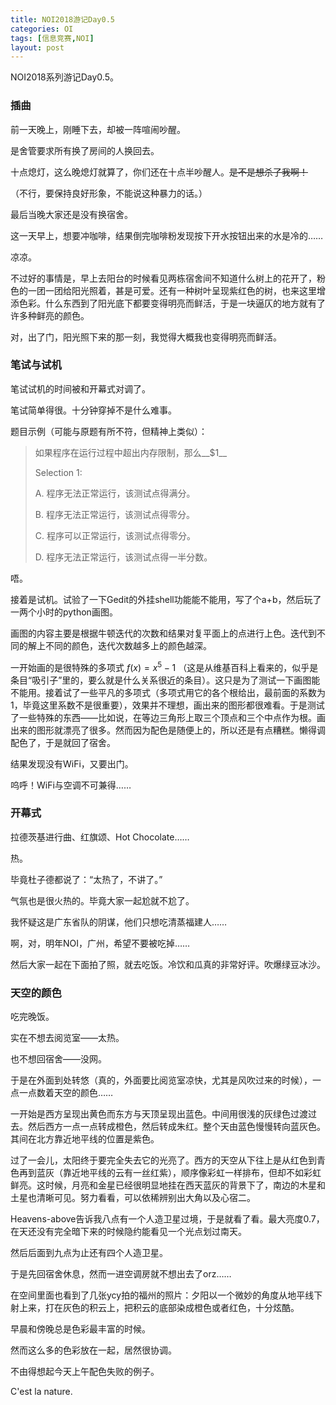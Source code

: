 ```yaml
---
title: NOI2018游记Day0.5
categories: OI
tags: [信息竞赛,NOI]
layout: post
---
```


NOI2018系列游记Day0.5。

### 插曲

前一天晚上，刚睡下去，却被一阵喧闹吵醒。

是舍管要求所有换了房间的人换回去。

十点熄灯，这么晚熄灯就算了，你们还在十点半吵醒人。<del>是不是想杀了我啊！</del>

（不行，要保持良好形象，不能说这种暴力的话。）

最后当晚大家还是没有换宿舍。

这一天早上，想要冲咖啡，结果倒完咖啡粉发现按下开水按钮出来的水是冷的……

凉凉。

不过好的事情是，早上去阳台的时候看见两栋宿舍间不知道什么树上的花开了，粉色的一团一团给阳光照着，甚是可爱。还有一种树叶呈现紫红色的树，也来这里增添色彩。什么东西到了阳光底下都要变得明亮而鲜活，于是一块逼仄的地方就有了许多种鲜亮的颜色。

对，出了门，阳光照下来的那一刻，我觉得大概我也变得明亮而鲜活。

### 笔试与试机

笔试试机的时间被和开幕式对调了。

笔试简单得很。十分钟穿掉不是什么难事。

题目示例（可能与原题有所不符，但精神上类似）：

> 如果程序在运行过程中超出内存限制，那么\_\_$1\_\_
>
> Selection 1:
>
> A. 程序无法正常运行，该测试点得满分。
>
> B. 程序无法正常运行，该测试点得零分。
>
> C. 程序可以正常运行，该测试点得零分。
>
> D. 程序无法正常运行，该测试点得一半分数。

唔。 

接着是试机。试验了一下Gedit的外挂shell功能能不能用，写了个a+b，然后玩了一两个小时的python画图。

画图的内容主要是根据牛顿迭代的次数和结果对复平面上的点进行上色。迭代到不同的解上不同的颜色，迭代次数越多上的颜色越深。

一开始画的是很特殊的多项式 $f(x)=x^5-1$ （这是从维基百科上看来的，似乎是条目“吸引子”里的，要么就是什么关系很近的条目）。这只是为了测试一下画图能不能用。接着试了一些平凡的多项式（多项式用它的各个根给出，最前面的系数为1，毕竟这里系数不是很重要），效果并不理想，画出来的图形都很难看。于是测试了一些特殊的东西——比如说，在等边三角形上取三个顶点和三个中点作为根。画出来的图形就漂亮了很多。然而因为配色是随便上的，所以还是有点糟糕。懒得调配色了，于是就回了宿舍。

结果发现没有WiFi，又要出门。

呜呼！WiFi与空调不可兼得……

### 开幕式

拉德茨基进行曲、红旗颂、Hot Chocolate……

热。

毕竟杜子德都说了：“太热了，不讲了。”

气氛也是很火热的。毕竟大家一起尬就不尬了。

我怀疑这是广东省队的阴谋，他们只想吃清蒸福建人……

啊，对，明年NOI，广州，希望不要被吃掉……

然后大家一起在下面拍了照，就去吃饭。冷饮和瓜真的非常好评。吹爆绿豆冰沙。

### 天空的颜色

吃完晚饭。

实在不想去阅览室——太热。

也不想回宿舍——没网。

于是在外面到处转悠（真的，外面要比阅览室凉快，尤其是风吹过来的时候），一点一点数着天空的颜色……

一开始是西方呈现出黄色而东方与天顶呈现出蓝色。中间用很浅的灰绿色过渡过去。然后西方一点一点转成橙色，然后转成朱红。整个天由蓝色慢慢转向蓝灰色。其间在北方靠近地平线的位置是紫色。

过了一会儿，太阳终于要完全失去它的光亮了。西方的天空从下往上是从红色到青色再到蓝灰（靠近地平线的云有一丝红紫），顺序像彩虹一样排布，但却不如彩虹鲜亮。这时候，月亮和金星已经很明显地挂在西天蓝灰的背景下了，南边的木星和土星也清晰可见。努力看看，可以依稀辨别出大角以及心宿二。

Heavens-above告诉我八点有一个人造卫星过境，于是就看了看。最大亮度0.7，在天还没有完全暗下来的时候隐约能看见一个光点划过南天。

然后后面到九点为止还有四个人造卫星。

于是先回宿舍休息，然而一进空调房就不想出去了orz……

在空间里面也看到了几张ycy拍的福州的照片：夕阳以一个微妙的角度从地平线下射上来，打在灰色的积云上，把积云的底部染成橙色或者红色，十分炫酷。

早晨和傍晚总是色彩最丰富的时候。

然而这么多的色彩放在一起，居然很协调。

不由得想起今天上午配色失败的例子。

C'est la nature.